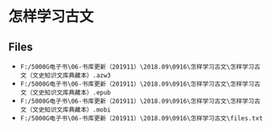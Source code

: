 # 怎样学习古文

## Files

- `F:/5000G电子书\06-书库更新（201911）\2018.09\0916\怎样学习古文\怎样学习古文（文史知识文库典藏本）.azw3`
- `F:/5000G电子书\06-书库更新（201911）\2018.09\0916\怎样学习古文\怎样学习古文（文史知识文库典藏本）.epub`
- `F:/5000G电子书\06-书库更新（201911）\2018.09\0916\怎样学习古文\怎样学习古文（文史知识文库典藏本）.mobi`
- `F:/5000G电子书\06-书库更新（201911）\2018.09\0916\怎样学习古文\files.txt`
